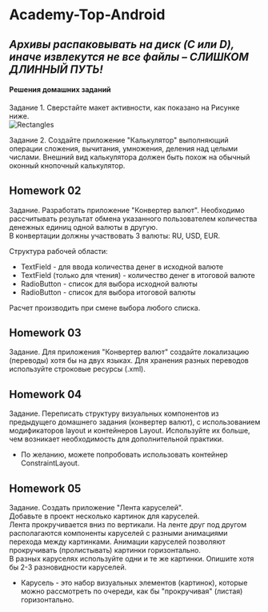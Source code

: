 # Academy-Top-Android

## *Архивы распаковывать на диск (C или D), иначе извлекутся не все файлы – СЛИШКОМ ДЛИННЫЙ ПУТЬ!*

#### Решения домашних заданий



Задание 1. Сверстайте макет активности, как показано на Рисунке ниже.    
![Rectangles](https://github.com/user-attachments/assets/d5358ed1-6ad3-449b-a87d-5df800471555)

Задание 2. Создайте приложение "Калькулятор" выполняющий операции сложения, вычитания, умножения, деления над целыми числами. Внешний вид калькулятора должен быть похож на обычный оконный кнопочный калькулятор.

## Homework 02

Задание. Разработать приложение "Конвертер валют". Необходимо рассчитывать результат обмена указанного пользователем количества денежных единиц одной валюты в другую.    
В конвертации должны участвовать 3 валюты: RU, USD, EUR.

Структура рабочей области:    
- TextField - для ввода количества денег в исходной валюте    
- TextField (только для чтения) - количество денег в итоговой валюте    
- RadioButton - список для выбора исходной валюты    
- RadioButton - список для выбора итоговой валюты

Расчет производить при смене выбора любого списка.

## Homework 03

Задание. Для приложения "Конвертер валют" создайте локализацию (переводы) хотя бы на двух языках. Для хранения разных переводов используйте строковые ресурсы (.xml).

## Homework 04

Задание. Переписать структуру визуальных компонентов из предыдущего домашнего задания (конвертер валют), с использованием модификаторов layout и контейнеров Layout. Используйте их больше, чем возникает необходимость для дополнительной практики.    
* По желанию, можете попробовать использовать контейнер ConstraintLayout.

## Homework 05

Задание. Создать приложение "Лента каруселей".    
Добавьте в проект несколько картинок для каруселей.    
Лента прокручивается вниз по вертикали. На ленте друг под другом располагаются компоненты каруселей с разными анимациями перехода между картинками. Анимации каруселей позволяют прокручивать (пролистывать) картинки горизонтально.    
В разных каруселях используйте одни и те же картинки. Опишите хотя бы 2-3 разновидности каруселей.    
* Карусель - это набор визуальных элементов (картинок), которые можно рассмотреть по очереди, как бы "прокручивая" (листая) горизонтально.
